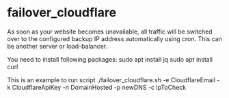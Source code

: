 # failover_cloudflare
As soon as your website becomes unavailable, all traffic will be switched over to the configured backup IP address automatically using cron. This can be another server or load-balancer.

You need to install following packages:
sudo apt install jq
sudo apt install curl

This is an example to run script
./failover_cloudflare.sh  -e CloudflareEmail -k CloudflareApiKey -n DomainHosted -p newDNS -c IpToCheck
